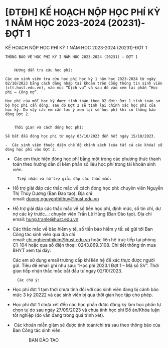# [ĐTĐH] KẾ HOẠCH NỘP HỌC PHÍ KỲ 1 NĂM HỌC 2023-2024 (20231)-ĐỢT 1

KẾ HOẠCH NỘP HỌC PHÍ KỲ 1 NĂM HỌC 2023-2024 (20231)-ĐỢT 1
        
	THÔNG BÁO VỀ HỌC PHÍ KỲ I NĂM HỌC 2023-2024 (20231) – ĐỢT 1

	
		Hướng dẫn tra cứu học phí:

	Các em sinh viên tra cứu học phí học kỳ 1 năm học 2023-2024 từ ngày 02/10/2023 bằng cách đăng nhập tài khoản trên Cổng thông tin sinh viên (ctt.hust.edu.vn), vào mục “Dịch vụ” và sau đó vào xem tại phần “Học phí – Công nợ”.

	Học phí của mỗi học kỳ được tính toán theo 02 đợt: Đợt 1 tính toán sơ bộ học phí cần đóng, sau đó Đợt 2 sẽ tính lại chính xác học phí của học kỳ. Do vậy các em cần lưu ý xem lại số học phí khi có thông báo đóng Đợt 2.

	
		Thời gian và cách đóng học phí:

	Sẽ bắt đầu đóng học phí từ ngày 03/10/2023 đến hết ngày 15/10/2023.

	-  Các sinh viên thuộc diện chế độ chính sách (của tất cả các khóa) sẽ đóng học phí vào Đợt 2.
-  Các em thực hiện đóng học phí bằng một trong các phương thức thanh toán theo hướng dẫn đi kèm phần số liệu học phí trong tài khoản sinh viên.

	
		Tiếp nhận và hỗ trợ giải đáp các thắc mắc:
- Hỗ trợ giải đáp các thắc mắc về cách đóng học phí: chuyên viên Nguyễn Thị Thùy Dương (Ban Đào tạo). Địa chỉ email: duong.nguyenthithuy@hust.edu.vn
- Hỗ trợ giải đáp các thắc mắc về số tiền học phí, định mức, số tín chỉ, dư nợ các kỳ trước…: chuyên viên Trần Lê Hùng (Ban Đào tạo). Địa chỉ email: hung.tranle@hust.edu.vn
- Các thắc mắc về bảo hiểm y tế, số tiền bảo hiểm y tế: sẽ gửi tới Ban Công tác sinh viên qua địa chỉ email: chi.nghiemthikim@hust.edu.vn hoặc liên hệ trực tiếp tại phòng C1-104 hoặc qua số điện thoại: 0243.869.3108. Chi tiết thông tin mua BHYT xem tại đây: 

	Các em sử dụng email trường cấp khi liên hệ để xác thực được người gửi. Tiêu đề email ghi như sau: “Học phí 2023.1 Đợt 1 – Mã số SV”. Thời gian tiếp nhận thắc mắc bắt đầu từ ngày 02/10/2023.

	
		Các chú ý:
- Học phí đợt 1 tạm thời chưa tính đối với các sinh viên đang bị cảnh báo mức 3 kỳ 20222 và các sinh viên bị quá thời gian học tập cho phép.
- Học phí đợt 1 chưa xét đến các học phần được đăng ký làm học phần tự chọn tự do sau ngày 27/09/2023 và chưa tính học phí Đồ án/Khóa luận tốt nghiệp (do vẫn đang trong quá trình xét).
-  Các khoản miễn giảm sẽ được tính toán/chi trả sau theo thông báo của Ban Công tác sinh viên.   

	             BAN ĐÀO TẠO